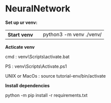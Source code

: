 # NeuralNetwork

<b>Set up ur venv:</b>
<table>
  <tr> 
    <th>Start venv<th>
    <td>python3 -m venv ./venv/</td>
  </tr>
 </table>
    
  
  <p> </p>
<b> Acticate venv</b>
<p> cmd : venv\Scripts\activate.bat</p>
<p> PS : venv\Scripts\Activate.ps1</p>
<p> UNIX or MacOs : source tutorial-env/bin/activate</p>

<b>Install dependencies</b>
<p>python -m pip install -r requirements.txt</p>
